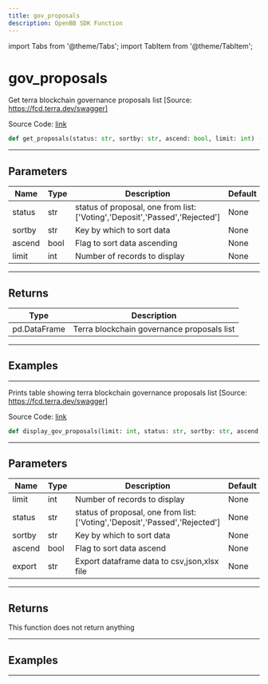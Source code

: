 ```yaml
---
title: gov_proposals
description: OpenBB SDK Function
---
```


import Tabs from '@theme/Tabs';
import TabItem from '@theme/TabItem';

# gov_proposals

<Tabs>
<TabItem value="model" label="Model" default>

Get terra blockchain governance proposals list [Source: https://fcd.terra.dev/swagger]

Source Code: [link](https://github.com/OpenBB-finance/OpenBBTerminal/tree/main/openbb_terminal/cryptocurrency/defi/terramoney_fcd_model.py#L197)

```python
def get_proposals(status: str, sortby: str, ascend: bool, limit: int) -> DataFrame
```
---

## Parameters

| Name | Type | Description | Default | Optional |
| ---- | ---- | ----------- | ------- | -------- |
| status | str | status of proposal, one from list: ['Voting','Deposit','Passed','Rejected'] | None | False |
| sortby | str | Key by which to sort data | None | False |
| ascend | bool | Flag to sort data ascending | None | False |
| limit | int | Number of records to display | None | False |

---

## Returns

| Type | Description |
| ---- | ----------- |
| pd.DataFrame | Terra blockchain governance proposals list |

---

## Examples

---



</TabItem>
<TabItem value="view" label="View">

Prints table showing terra blockchain governance proposals list [Source: https://fcd.terra.dev/swagger]

Source Code: [link](https://github.com/OpenBB-finance/OpenBBTerminal/tree/main/openbb_terminal/cryptocurrency/defi/terramoney_fcd_view.py#L108)

```python
def display_gov_proposals(limit: int, status: str, sortby: str, ascend: bool, export: str) -> None
```
---

## Parameters

| Name | Type | Description | Default | Optional |
| ---- | ---- | ----------- | ------- | -------- |
| limit | int | Number of records to display | None | False |
| status | str | status of proposal, one from list: ['Voting','Deposit','Passed','Rejected'] | None | False |
| sortby | str | Key by which to sort data | None | False |
| ascend | bool | Flag to sort data ascend | None | False |
| export | str | Export dataframe data to csv,json,xlsx file | None | False |

---

## Returns

This function does not return anything

---

## Examples

---



</TabItem>
</Tabs>